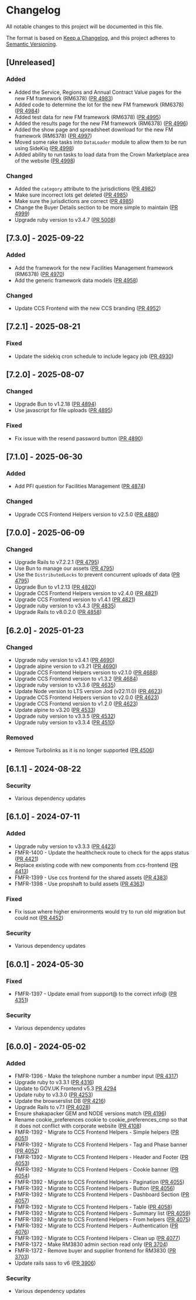 # Changelog

All notable changes to this project will be documented in this file.

The format is based on [Keep a Changelog](https://keepachangelog.com/en/1.1.0/),
and this project adheres to [Semantic Versioning](https://semver.org/spec/v2.0.0.html).

## [Unreleased]

### Added

- Added the Service, Regions and Annual Contract Value pages for the new FM framework (RM6378) ([PR 4983](https://github.com/Crown-Commercial-Service/crown-marketplace/pull/4983))
- Added code to determine the lot for the new FM framework (RM6378) ([PR 4984](https://github.com/Crown-Commercial-Service/crown-marketplace/pull/4984))
- Added test data for new FM framework (RM6378) ([PR 4995](https://github.com/Crown-Commercial-Service/crown-marketplace/pull/4995))
- Added the results page for the new FM framework (RM6378) ([PR 4996](https://github.com/Crown-Commercial-Service/crown-marketplace/pull/4996))
- Added the show page and spreadsheet download for the new FM framework (RM6378) ([PR 4997](https://github.com/Crown-Commercial-Service/crown-marketplace/pull/4997))
- Moved some rake tasks into `DataLoader` module to allow them to be run using SideKiq ([PR 4998](https://github.com/Crown-Commercial-Service/crown-marketplace/pull/4998))
- Added ability to run tasks to load data from the Crown Marketplace area of the website ([PR 4998](https://github.com/Crown-Commercial-Service/crown-marketplace/pull/4998))

### Changed

- Added the `category` attribute to the jurisdictions ([PR 4982](https://github.com/Crown-Commercial-Service/crown-marketplace/pull/4982))
- Make sure incorrect lots get deleted ([PR 4985](https://github.com/Crown-Commercial-Service/crown-marketplace/pull/4985))
- Make sure the jurisdictions are correct ([PR 4985](https://github.com/Crown-Commercial-Service/crown-marketplace/pull/4985))
- Change the Buyer Details section to be more simple to maintain ([PR 4999](https://github.com/Crown-Commercial-Service/crown-marketplace/pull/4999))
- Upgrade ruby version to v3.4.7 ([PR 5008](https://github.com/Crown-Commercial-Service/crown-marketplace/pull/5008))

## [7.3.0] - 2025-09-22

### Added

- Add the framework for the new Facilities Management framework (RM6378) ([PR 4970](https://github.com/Crown-Commercial-Service/crown-marketplace/pull/4970))
- Add the generic framework data models ([PR 4958](https://github.com/Crown-Commercial-Service/crown-marketplace/pull/4958))

### Changed

- Update CCS Frontend with the new CCS branding ([PR 4952](https://github.com/Crown-Commercial-Service/crown-marketplace/pull/4952))

## [7.2.1] - 2025-08-21

### Fixed

- Update the sidekiq cron schedule to include legacy job ([PR 4930](https://github.com/Crown-Commercial-Service/crown-marketplace/pull/4930))

## [7.2.0] - 2025-08-07

### Changed

- Upgrade Bun to v1.2.18 ([PR 4894](https://github.com/Crown-Commercial-Service/crown-marketplace/pull/4894))
- Use javascript for file uploads ([PR 4895](https://github.com/Crown-Commercial-Service/crown-marketplace/pull/4895))

### Fixed

- Fix issue with the resend password button ([PR 4890](https://github.com/Crown-Commercial-Service/crown-marketplace/pull/4890))

## [7.1.0] - 2025-06-30

### Added

- Add PFI question for Facilities Management ([PR 4874](https://github.com/Crown-Commercial-Service/crown-marketplace/pull/4874))

### Changed

- Upgrade CCS Frontend Helpers version to v2.5.0 ([PR 4880](https://github.com/Crown-Commercial-Service/crown-marketplace/pull/4880))

## [7.0.0] - 2025-06-09

### Changed

- Upgrade Rails to v7.2.2.1 ([PR 4795](https://github.com/Crown-Commercial-Service/crown-marketplace/pull/4795))
- Use Bun to manage our assets ([PR 4795](https://github.com/Crown-Commercial-Service/crown-marketplace/pull/4795))
- Use the `DistributedLocks` to prevent concurrent uploads of data ([PR 4795](https://github.com/Crown-Commercial-Service/crown-marketplace/pull/4795))
- Upgrade Bun to v1.2.13 ([PR 4820](https://github.com/Crown-Commercial-Service/crown-marketplace/pull/4820))
- Upgrade CCS Frontend Helpers version to v2.4.0 ([PR 4821](https://github.com/Crown-Commercial-Service/crown-marketplace/pull/4821))
- Upgrade CCS Frontend version to v1.4.1 ([PR 4821](https://github.com/Crown-Commercial-Service/crown-marketplace/pull/4821))
- Upgrade ruby version to v3.4.3 ([PR 4835](https://github.com/Crown-Commercial-Service/crown-marketplace/pull/4835))
- Upgrade Rails to v8.0.2.0 ([PR 4858](https://github.com/Crown-Commercial-Service/crown-marketplace/pull/4858))

## [6.2.0] - 2025-01-23

### Changed

- Upgrade ruby version to v3.4.1 ([PR 4690](https://github.com/Crown-Commercial-Service/crown-marketplace/pull/4690))
- Upgrade alpine version to v3.21 ([PR 4690](https://github.com/Crown-Commercial-Service/crown-marketplace/pull/4690))
- Upgrade CCS Frontend Helpers version to v2.1.0 ([PR 4688](https://github.com/Crown-Commercial-Service/crown-marketplace/pull/4688))
- Upgrade CCS Frontend version to v1.3.2 ([PR 4684](https://github.com/Crown-Commercial-Service/crown-marketplace/pull/4684))
- Upgrade ruby version to v3.3.6 ([PR 4635](https://github.com/Crown-Commercial-Service/crown-marketplace/pull/4635))
- Update Node version to LTS version Jod (v22.11.0) ([PR 4623](https://github.com/Crown-Commercial-Service/crown-marketplace/pull/4623))
- Upgrade CCS Frontend Helpers version to v2.0.0 ([PR 4623](https://github.com/Crown-Commercial-Service/crown-marketplace/pull/4623))
- Upgrade CCS Frontend version to v1.2.0 ([PR 4623](https://github.com/Crown-Commercial-Service/crown-marketplace/pull/4623))
- Update alpine to v3.20 ([PR 4533](https://github.com/Crown-Commercial-Service/crown-marketplace/pull/4533))
- Upgrade ruby version to v3.3.5 ([PR 4532](https://github.com/Crown-Commercial-Service/crown-marketplace/pull/4532))
- Upgrade ruby version to v3.3.4 ([PR 4510](https://github.com/Crown-Commercial-Service/crown-marketplace/pull/4510))

### Removed

- Remove Turbolinks as it is no longer supported ([PR 4506](https://github.com/Crown-Commercial-Service/crown-marketplace-legacy/pull/4506))

## [6.1.1] - 2024-08-22

### Security

- Various dependency updates

## [6.1.0] - 2024-07-11

### Added

- Upgrade ruby version to v3.3.3 ([PR 4423](https://github.com/Crown-Commercial-Service/crown-marketplace/pull/4423))
- FMFR-1400 - Update the healthcheck route to check for the apps status ([PR 4421](https://github.com/Crown-Commercial-Service/crown-marketplace/pull/4421))
- Replace existing code with new components from ccs-frontend ([PR 4413](https://github.com/Crown-Commercial-Service/crown-marketplace/pull/4413))
- FMFR-1399 - Use ccs frontend for the shared assets ([PR 4383](https://github.com/Crown-Commercial-Service/crown-marketplace/pull/4383))
- FMFR-1398 - Use propshaft to build assets ([PR 4363](https://github.com/Crown-Commercial-Service/crown-marketplace/pull/4363))

### Fixed

- Fix issue where higher environments would try to run old migration but could not ([PR 4452](https://github.com/Crown-Commercial-Service/crown-marketplace/pull/4452))

### Security

- Various dependency updates

## [6.0.1] - 2024-05-30

### Fixed

- FMFR-1397 - Update email from support@ to the correct info@ ([PR 4351](https://github.com/Crown-Commercial-Service/crown-marketplace/pull/4351))

### Security

- Various dependency updates

## [6.0.0] - 2024-05-02

### Added

- FMFR-1396 - Make the telephone number a number input ([PR 4317](https://github.com/Crown-Commercial-Service/crown-marketplace/pull/4317))
- Upgrade ruby to v3.3.1 ([PR 4316](https://github.com/Crown-Commercial-Service/crown-marketplace/pull/4316))
- Update to GOV.UK Frontend v5.3  [PR 4294](https://github.com/Crown-Commercial-Service/crown-marketplace/pull/4294)
- Update ruby to v3.3.0 ([PR 4253](https://github.com/Crown-Commercial-Service/crown-marketplace/pull/4253))
- Update the browserslist DB ([PR 4216](https://github.com/Crown-Commercial-Service/crown-marketplace/pull/4216))
- Upgrade Rails to v7.1 ([PR 4028](https://github.com/Crown-Commercial-Service/crown-marketplace/pull/4028))
- Ensure shakapacker GEM and NODE versions match ([PR 4196](https://github.com/Crown-Commercial-Service/crown-marketplace/pull/4196))
- Rename cookie_preferences cookie to cookie_preferences_cmp so that it does not conflict with corporate website ([PR 4108](https://github.com/Crown-Commercial-Service/crown-marketplace/pull/4108))
- FMFR-1392 - Migrate to CCS Frontend Helpers - Simple helpers ([PR 4051](https://github.com/Crown-Commercial-Service/crown-marketplace/pull/4051))
- FMFR-1392 - Migrate to CCS Frontend Helpers - Tag and Phase banner ([PR 4052](https://github.com/Crown-Commercial-Service/crown-marketplace/pull/4052))
- FMFR-1392 - Migrate to CCS Frontend Helpers - Header and Footer ([PR 4053](https://github.com/Crown-Commercial-Service/crown-marketplace/pull/4053))
- FMFR-1392 - Migrate to CCS Frontend Helpers - Cookie banner ([PR 4054](https://github.com/Crown-Commercial-Service/crown-marketplace/pull/4054))
- FMFR-1392 - Migrate to CCS Frontend Helpers - Pagination ([PR 4055](https://github.com/Crown-Commercial-Service/crown-marketplace/pull/4055))
- FMFR-1392 - Migrate to CCS Frontend Helpers - Button ([PR 4056](https://github.com/Crown-Commercial-Service/crown-marketplace/pull/4056))
- FMFR-1392 - Migrate to CCS Frontend Helpers - Dashboard Section ([PR 4057](https://github.com/Crown-Commercial-Service/crown-marketplace/pull/4057))
- FMFR-1392 - Migrate to CCS Frontend Helpers - Table ([PR 4058](https://github.com/Crown-Commercial-Service/crown-marketplace/pull/4058))
- FMFR-1392 - Migrate to CCS Frontend Helpers - Summary list ([PR 4059](https://github.com/Crown-Commercial-Service/crown-marketplace/pull/4059))
- FMFR-1392 - Migrate to CCS Frontend Helpers - From helpers ([PR 4075](https://github.com/Crown-Commercial-Service/crown-marketplace/pull/4075))
- FMFR-1392 - Migrate to CCS Frontend Helpers - Authentication ([PR 4076](https://github.com/Crown-Commercial-Service/crown-marketplace/pull/4076))
- FMFR-1392 - Migrate to CCS Frontend Helpers - Clean up ([PR 4077](https://github.com/Crown-Commercial-Service/crown-marketplace/pull/4077))
- FMFR-1372 - Make RM3830 admin section read only ([PR 3704](https://github.com/Crown-Commercial-Service/crown-marketplace/pull/3704))
- FMFR-1372 - Remove buyer and supplier frontend for RM3830 ([PR 3703](https://github.com/Crown-Commercial-Service/crown-marketplace/pull/3703))
- Update rails sass to v6 ([PR 3906](https://github.com/Crown-Commercial-Service/crown-marketplace/pull/3906))

### Security

- Various dependency updates
